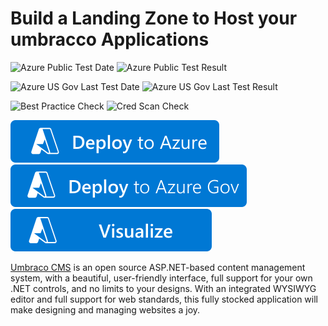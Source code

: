 # Build a Landing Zone to Host your umbracco Applications

![Azure Public Test Date](https://azurequickstartsservice.blob.core.windows.net/badges/application-workloads/umbraco/umbraco-webapp-simple/PublicLastTestDate.svg)
![Azure Public Test Result](https://azurequickstartsservice.blob.core.windows.net/badges/application-workloads/umbraco/umbraco-webapp-simple/PublicDeployment.svg)

![Azure US Gov Last Test Date](https://azurequickstartsservice.blob.core.windows.net/badges/application-workloads/umbraco/umbraco-webapp-simple/FairfaxLastTestDate.svg)
![Azure US Gov Last Test Result](https://azurequickstartsservice.blob.core.windows.net/badges/application-workloads/umbraco/umbraco-webapp-simple/FairfaxDeployment.svg)

![Best Practice Check](https://azurequickstartsservice.blob.core.windows.net/badges/application-workloads/umbraco/umbraco-webapp-simple/BestPracticeResult.svg)
![Cred Scan Check](https://azurequickstartsservice.blob.core.windows.net/badges/application-workloads/umbraco/umbraco-webapp-simple/CredScanResult.svg)

[![Deploy To Azure](https://raw.githubusercontent.com/Azure/azure-quickstart-templates/master/1-CONTRIBUTION-GUIDE/images/deploytoazure.svg?sanitize=true)](https://portal.azure.com/#create/Microsoft.Template/uri/https%3A%2F%2Fraw.githubusercontent.com%2FAzure%2Fazure-quickstart-templates%2Fmaster%2Fapplication-workloads%2Fumbraco%2Fumbraco-webapp-simple%2Fazuredeploy.json)
[![Deploy To Azure US Gov](https://raw.githubusercontent.com/Azure/azure-quickstart-templates/master/1-CONTRIBUTION-GUIDE/images/deploytoazuregov.svg?sanitize=true)](https://portal.azure.us/#create/Microsoft.Template/uri/https%3A%2F%2Fraw.githubusercontent.com%2FAzure%2Fazure-quickstart-templates%2Fmaster%2Fapplication-workloads%2Fumbraco%2Fumbraco-webapp-simple%2Fazuredeploy.json)
[![Visualize](https://raw.githubusercontent.com/Azure/azure-quickstart-templates/master/1-CONTRIBUTION-GUIDE/images/visualizebutton.svg?sanitize=true)](http://armviz.io/#/?load=https%3A%2F%2Fraw.githubusercontent.com%2FAzure%2Fazure-quickstart-templates%2Fmaster%2Fapplication-workloads%2Fumbraco%2Fumbraco-webapp-simple%2Fazuredeploy.json)

[Umbraco CMS](http://umbraco.org) is an open source ASP.NET-based content management system, with a beautiful, user-friendly interface, full support for your own .NET controls, and no limits to your designs. With an integrated WYSIWYG editor and full support for web standards, this fully stocked application will make designing and managing websites a joy.
